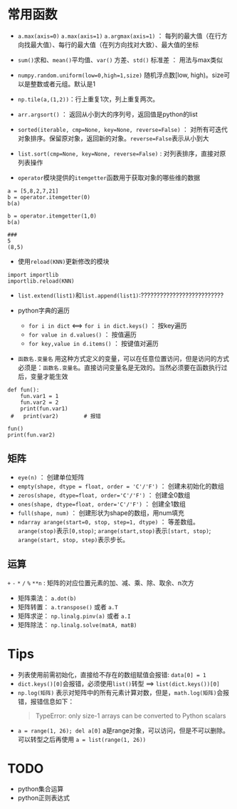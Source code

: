 # 常用函数

- `a.max(axis=0)` `a.max(axis=1)` `a.argmax(axis=1)` ： 每列的最大值（在行方向找最大值）、每行的最大值（在列方向找对大致）、最大值的坐标 
- `sum()`求和、`mean()`平均值、`var()` 方差、`std()` 标准差  ： 用法与max类似
- `numpy.random.uniform(low=0,high=1,size)` 随机浮点数[low, high)。size可以是整数或者元组。默认是1
- `np.tile(a,(1,2))`：行上重复1次，列上重复两次。


- `arr.argsort()` ： 返回从小到大的序列号，返回值是python的list

- `sorted(iterable, cmp=None, key=None, reverse=False)` ： 对所有可迭代对象排序。保留原对象，返回新的对象。`reverse=False`表示从小到大
- `list.sort(cmp=None, key=None, reverse=False)` : 对列表排序，直接对原列表操作

- `operator`模块提供的`itemgetter`函数用于获取对象的哪些维的数据
```
a = [5,8,2,7,21]
b = operator.itemgetter(0)
b(a)

b = operator.itemgetter(1,0)
b(a)

###
5
(8,5)
```

- 使用`reload(KNN)`更新修改的模块
```
import importlib
importlib.reload(KNN)
```

- `list.extend(list1)`和`list.append(list1)`:??????????????????????????
- python字典的遍历
	- `for i in dict` <==> `for i in dict.keys()` ： 按key遍历
	- `for value in d.values()` ： 按值遍历
	- `for key,value in d.items()` ： 按键值对遍历

- `函数名.变量名` 用这种方式定义的变量，可以在任意位置访问，但是访问的方式必须是：`函数名.变量名`。直接访问变量名是无效的。当然必须要在函数执行过后，变量才能生效
```
def fun():
    fun.var1 = 1
    fun.var2 = 2
    print(fun.var1)
 #   print(var2)        # 报错

fun()
print(fun.var2)
```


## 矩阵
- `eye(n)` ： 创建单位矩阵
- `empty(shape, dtype = float, order = 'C'/'F')` ： 创建未初始化的数组
- `zeros(shape, dtype=float, order='C'/'F')` ： 创建全0数组
- `ones(shape, dtype=float, order='C'/'F')` ： 创建全1数组
- `full(shape, num)` 		： 				创建形状为shape的数组，用num填充 
- `ndarray arange(start=0, stop, step=1, dtype)` ： 等差数组。`arange(stop)`表示`[0,stop)`;  `arange(start,stop)`表示`[start, stop)`; `arange(start, stop, step)`表示步长。

## 运算
`+` `-` `*` `/` `%` `**n` : 矩阵的对应位置元素的加、减、乘、除、取余、n次方

- 矩阵乘法： `a.dot(b)`
- 矩阵转置： `a.transpose()` 或者 `a.T`
- 矩阵求逆： `np.linalg.pinv(a)` 或者 `a.I`
- 矩阵除法： `np.linalg.solve(matA, matB)`

# Tips
- 列表使用前需初始化，直接给不存在的数组赋值会报错: `data[0] = 1`
- `dict.keys()[0]`会报错，必须使用`list()`转型 ==> `list(dict.keys())[0]`
- `np.log(矩阵)` 表示对矩阵中的所有元素计算对数，但是，`math.log(矩阵)`会报错，报错信息如下：
    > TypeError: only size-1 arrays can be converted to Python scalars
- `a = range(1, 26); del a[0]` a是range对象，可以访问，但是不可以删除。可以转型之后再使用 `a = list(range(1, 26))`


# TODO
- python集合运算
- python正则表达式


